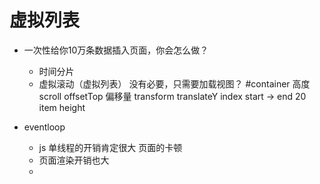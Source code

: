 # 虚拟列表

- 一次性给你10万条数据插入页面，你会怎么做？
  - 时间分片
  - 虚拟滚动（虚拟列表）
    没有必要，只需要加载视图？
    #container 高度 scroll
    offsetTop 偏移量 transform translateY
    index start -> end 20 
    item height 

- eventloop 
  - js 单线程的开销肯定很大  页面的卡顿
  - 页面渲染开销也大
  - 